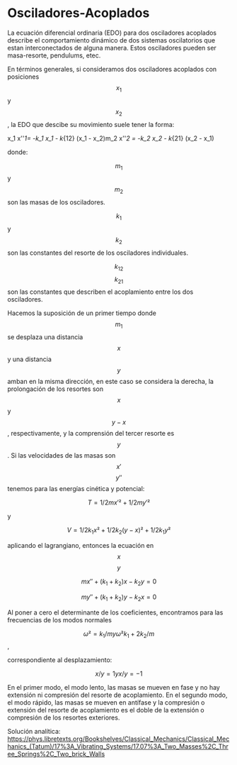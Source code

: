 # Osciladores-Acoplados

La ecuación diferencial ordinaria (EDO) para dos osciladores acoplados describe el comportamiento dinámico de dos sistemas oscilatorios que estan interconectados de alguna manera. Estos osciladores pueden ser masa-resorte, pendulums, etec.

En términos generales, si consideramos dos osciladores acoplados con posiciones $$x_1$$ y $$x_2$$, la EDO que descibe su movimiento suele tener la forma: 

x_1 x''_1= -k_1 x_1 - k_{12} (x_1 - x_2)m_2 x''_2 = -k_2 x_2 - k_{21} (x_2 - x_1)

donde: 

$$m_1$$ y $$m_2$$ son las masas de los osciladores.

$$k_1$$ y $$k_2$$ son las constantes del resorte de los osciladores individuales.

$$k_12$$ $$k_21$$ son las constantes que describen el acoplamiento entre los dos osciladores.

Hacemos la suposición de un primer tiempo donde $$m_1$$ se desplaza una distancia $$x$$ y una distancia $$y$$ amban en la misma dirección, en este caso se considera la derecha, la prolongación de los resortes son $$x$$ y $$y-x$$, respectivamente, y la comprensión del tercer resorte es $$y$$. Si las velocidades de las masas son $$x'$$ $$ y''$$  tenemos para las energías cinética y potencial:

$$T= 1/2 m x'² + 1/2 my'² $$ 

y

 $$V= 1/2 k_1 x² + 1/2 k_2 (y-x)² + 1/2 k_1 y²$$

 aplicando el lagrangiano, entonces la ecuación  en $$x$$ $$y$$

$$mx''+ (k_1+k_2)x-k_2y=0$$
 
$$my''+ (k_1+k_2)y-k_2x=0$$

Al poner a cero el determinante de los coeficientes, encontramos para las frecuencias de los modos normales

$$\omega ²= k_1/m  y    \omega ² k_1 +2k_2 /m$$ ,

correspondiente al desplazamiento: 


$$x/y=1 y  x/y =-1$$



En el primer modo, el modo lento, las masas se mueven en fase y no hay extensión ni compresión del resorte de acoplamiento. En el segundo modo, el modo rápido, las masas se mueven en antífase y la compresión o extensión del resorte de acoplamiento es el doble de la extensión o compresión de los resortes exteriores.



Solución analítica: https://phys.libretexts.org/Bookshelves/Classical_Mechanics/Classical_Mechanics_(Tatum)/17%3A_Vibrating_Systems/17.07%3A_Two_Masses%2C_Three_Springs%2C_Two_brick_Walls
